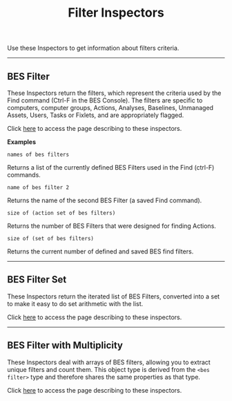 ﻿---
title: Filter Inspectors
---

Use these Inspectors to get information about filters criteria.

---

## BES Filter

These Inspectors return the filters, which represent the criteria used by the Find command (Ctrl-F in the BES Console). 
The filters are specific to computers, computer groups, Actions, Analyses, Baselines, Unmanaged Assets, Users, Tasks or Fixlets, and are appropriately flagged.

Click [here](/relevance/reference/bes-filter.html) to access the page describing to these inspectors.

**Examples**

```relevance
names of bes filters 
```

Returns a list of the currently defined BES Filters used in the Find (ctrl-F) commands.

```relevance
name of bes filter 2 
```

Returns the name of the second BES Filter (a saved Find command).

```relevance
size of (action set of bes filters) 
```

Returns the number of BES Filters that were designed for finding Actions.

```relevance
size of (set of bes filters)
```

Returns the current number of defined and saved BES find filters.

---

## BES Filter Set

These Inspectors return the iterated list of BES Filters, converted into a set to make it easy to do set arithmetic with the list.

Click [here](/relevance/reference/bes-filter-set.html) to access the page describing to these inspectors.

---


## BES Filter with Multiplicity

These Inspectors deal with arrays of BES filters, allowing you to extract unique filters and count them.
This object type is derived from the `<bes filter>` type and therefore shares the same properties as that type.

Click [here](/relevance/reference/bes-filter-with-multiplicity.html) to access the page describing to these inspectors.
